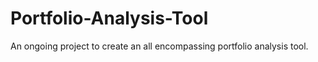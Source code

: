 # Portfolio-Analysis-Tool
An ongoing project to create an all encompassing portfolio analysis tool.
